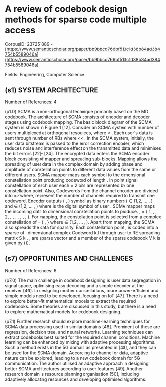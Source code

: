 # A review of codebook design methods for sparse code multiple access

CorpusID: 237251889 - [https://www.semanticscholar.org/paper/bb9bbcd766bf513c1d38b84ad384754b5589046a](https://www.semanticscholar.org/paper/bb9bbcd766bf513c1d38b84ad384754b5589046a)

Fields: Engineering, Computer Science

## (s1) SYSTEM ARCHITECTURE
Number of References: 4

(p1.0) SCMA is a non-orthogonal technique primarily based on the MD codebook. The architecture of SCMA consists of encoder and decoder stages using codebook mapping. The basic block diagram of the SCMA system is shown in Figure 1 [12]. Consider an SCMA system with number of users multiplexed at orthogonal resources, where < . Each user's data is sent through number of RBs where << . In the SCMA system, initially, the user data bitstream is passed to the error correction encoder, which reduces noise and interference effect on the transmitted data and minimises the bit errors [22]- [24]. The encrypted data enters the SCMA encoder block consisting of mapper and spreading sub-blocks. Mapping allows the spreading of user data in the complex domain by adding phase and amplitude of constellation points to different data values from the same or different users. SCMA mapper maps each symbol to the dimensional constellation point producing codeword of length . In point signal constellation of each user each = 2 bits are represented by one constellation point. Also, Codewords from the channel encoder are divided into = ⁄ where, represent the number of channels required to transmit one codeword. Encoder outputs ( , ) symbol as binary numbers ( ∈ (1,2, … , ) and ∈ (1,2, … , ) where is the digital symbol of user . SCMA mapper maps the incoming data to dimensional constellation points to produce. , = ( 1, , , 2, , , … , , , ). For mapping, the constellation point is selected from a complex constellation of = { , } where ∈ (1,2, … , ). Apart from mapping, the SCMA also spreads the data for sparsity. Each constellation point , is coded into a sparse of -dimensional complex Codeword k,I through user to RE spreading matrix S k . , are sparse vector and a member of the sparse codebook V k is given by (1).
## (s7) OPPORTUNITIES AND CHALLENGES
Number of References: 6

(p7.0) The main challenge in codebook designing is user data segregation in signal space, optimising easy decoding and a simple decoder at the receiver [46]. In designing mother constellations, more power-efficient and simple models need to be developed, focusing on IoT [47]. There is a need to explore better-fit mathematical models to extract the required codebooks. Some theories are discussed in this study, but there is a need to explore mathematical models for codebook designing.

(p7.1) Further research should explore machine-learning techniques for SCMA data processing used in similar domains [48]. Prominent of these are regression, decision tree, and neural networks. Learning techniques can extract codebooks best suited for the required channel conditions. Machine learning can be enhanced by mixing with adaptive processing algorithms. Such a method exists in the 5G domain as presented in [48], and they can be used for the SCMA domain. According to channel or data, adaptive nature can be explored, leading to a new codebook domain for 5G communication. The author utilised an adaptive approach in designing better SCMA architectures according to user features [49]. Another research domain is resource planning organisation [50], including adaptively allocating resources and developing optimised algorithms.
